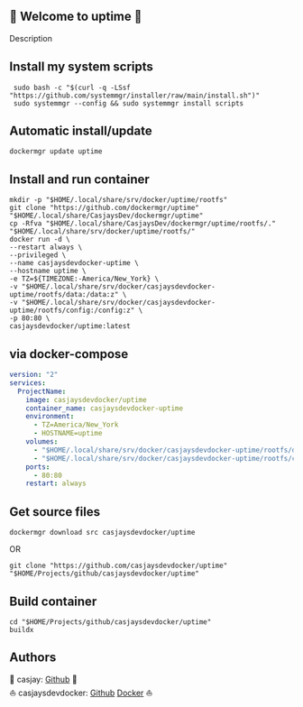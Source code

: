 ## 👋 Welcome to uptime 🚀  

Description  
  
  
## Install my system scripts  

```shell
 sudo bash -c "$(curl -q -LSsf "https://github.com/systemmgr/installer/raw/main/install.sh")"
 sudo systemmgr --config && sudo systemmgr install scripts  
```
  
## Automatic install/update  
  
```shell
dockermgr update uptime
```
  
## Install and run container
  
```shell
mkdir -p "$HOME/.local/share/srv/docker/uptime/rootfs"
git clone "https://github.com/dockermgr/uptime" "$HOME/.local/share/CasjaysDev/dockermgr/uptime"
cp -Rfva "$HOME/.local/share/CasjaysDev/dockermgr/uptime/rootfs/." "$HOME/.local/share/srv/docker/uptime/rootfs/"
docker run -d \
--restart always \
--privileged \
--name casjaysdevdocker-uptime \
--hostname uptime \
-e TZ=${TIMEZONE:-America/New_York} \
-v "$HOME/.local/share/srv/docker/casjaysdevdocker-uptime/rootfs/data:/data:z" \
-v "$HOME/.local/share/srv/docker/casjaysdevdocker-uptime/rootfs/config:/config:z" \
-p 80:80 \
casjaysdevdocker/uptime:latest
```
  
## via docker-compose  
  
```yaml
version: "2"
services:
  ProjectName:
    image: casjaysdevdocker/uptime
    container_name: casjaysdevdocker-uptime
    environment:
      - TZ=America/New_York
      - HOSTNAME=uptime
    volumes:
      - "$HOME/.local/share/srv/docker/casjaysdevdocker-uptime/rootfs/data:/data:z"
      - "$HOME/.local/share/srv/docker/casjaysdevdocker-uptime/rootfs/config:/config:z"
    ports:
      - 80:80
    restart: always
```
  
## Get source files  
  
```shell
dockermgr download src casjaysdevdocker/uptime
```
  
OR
  
```shell
git clone "https://github.com/casjaysdevdocker/uptime" "$HOME/Projects/github/casjaysdevdocker/uptime"
```
  
## Build container  
  
```shell
cd "$HOME/Projects/github/casjaysdevdocker/uptime"
buildx 
```
  
## Authors  
  
🤖 casjay: [Github](https://github.com/casjay) 🤖  
⛵ casjaysdevdocker: [Github](https://github.com/casjaysdevdocker) [Docker](https://hub.docker.com/u/casjaysdevdocker) ⛵  
